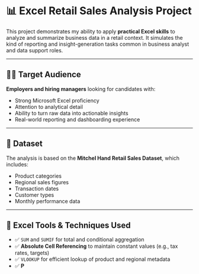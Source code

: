 # 📊 Excel Retail Sales Analysis Project

This project demonstrates my ability to apply **practical Excel skills** to analyze and summarize business data in a retail context. It simulates the kind of reporting and insight-generation tasks common in business analyst and data support roles.

---

## 👨‍💼 Target Audience

**Employers and hiring managers** looking for candidates with:

- Strong Microsoft Excel proficiency  
- Attention to analytical detail  
- Ability to turn raw data into actionable insights  
- Real-world reporting and dashboarding experience  

---

## 📁 Dataset

The analysis is based on the **Mitchel Hand Retail Sales Dataset**, which includes:

- Product categories  
- Regional sales figures  
- Transaction dates  
- Customer types  
- Monthly performance data  

---

## 🔧 Excel Tools & Techniques Used

- ✅ `SUM` and `SUMIF` for total and conditional aggregation  
- ✅ **Absolute Cell Referencing** to maintain constant values (e.g., tax rates, targets)  
- ✅ `VLOOKUP` for efficient lookup of product and regional metadata  
- ✅ **P**
